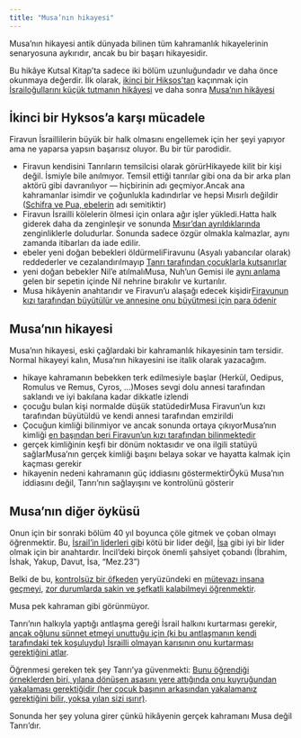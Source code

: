 ```yaml
---
title: "Musa’nın hikayesi"
---
```



Musa’nın hikayesi antik dünyada bilinen tüm kahramanlık hikayelerinin senaryosuna aykırıdır, ancak bu bir başarı hikayesidir.

Bu hikâye Kutsal Kitap’ta sadece iki bölüm uzunluğundadır ve daha önce okunmaya değerdir. İlk olarak, [ikinci bir Hiksos’tan](../../../../bible/exodus/expl/the-story-before-the-exodus) kaçınmak için [İsrailoğullarını küçük tutmanın hikâyesi](https://www.bibleserver.com/TR/M%C4%B1s%C4%B1rdan%20%C3%87%C4%B1k%C4%B1%C5%9F1) ve daha sonra [Musa’nın hikâyesi](https://www.bibleserver.com/TR/M%C4%B1s%C4%B1rdan%20%C3%87%C4%B1k%C4%B1%C5%9F2)


## İkinci bir Hyksos’a karşı mücadele

<a name="e6bc"></a>
Firavun İsraillilerin büyük bir halk olmasını engellemek için her şeyi yapıyor ama ne yaparsa yapsın başarısız oluyor. Bu bir tür parodidir.

- Firavun kendisini Tanrıların temsilcisi olarak görürHikayede kilit bir kişi değil. İsmiyle bile anılmıyor. Temsil ettiği tanrılar gibi ona da bir arka plan aktörü gibi davranılıyor — hiçbirinin adı geçmiyor.Ancak ana kahramanlar isimdir ve çoğunlukla kadındırlar ve hepsi Mısırlı değildir ([Schifra ve Pua, ebelerin](https://www.bibleserver.com/TR/M%C4%B1s%C4%B1rdan%20%C3%87%C4%B1k%C4%B1%C5%9F1%3A15) adı semitiktir)
- Firavun İsrailli kölelerin ölmesi için onlara ağır işler yükledi.Hatta halk giderek daha da zenginleşir ve sonunda [Mısır’dan ayrıldıklarında ](https://www.bibleserver.com/TR/M%C4%B1s%C4%B1rdan%20%C3%87%C4%B1k%C4%B1%C5%9F12%3A35-36)zenginliklerle doludurlar. Sonunda sadece özgür olmakla kalmazlar, aynı zamanda itibarları da iade edilir.
- ebeler yeni doğan bebekleri öldürmeliFiravunu (Asyalı yabancılar olarak) reddederler ve cezalandırılmayıp [Tanrı tarafından çocuklarla kutsanırlar](https://www.bibleserver.com/TR/M%C4%B1s%C4%B1rdan%20%C3%87%C4%B1k%C4%B1%C5%9F1%3A21)
- yeni doğan bebekler Nil’e atılmalıMusa, Nuh’un Gemisi ile [aynı anlama](https://biblehub.com/hebrew/strongs_8392.htm) gelen bir sepetin içinde Nil nehrine bırakılır ve kurtarılır.
- Musa hikâyenin anahtarıdır ve Firavun’u alaşağı edecek kişidir[Firavunun kızı tarafından büyütülür ve annesine onu büyütmesi için para ödenir](https://www.bibleserver.com/TR/M%C4%B1s%C4%B1rdan%20%C3%87%C4%B1k%C4%B1%C5%9F2%3A5-10)



## Musa’nın hikayesi

<a name="ae0c"></a>
Musa’nın hikayesi, eski çağlardaki bir kahramanlık hikayesinin tam tersidir. Normal hikayeyi kalın, Musa’nın hikayesini ise italik olarak yazacağım.

- hikaye kahramanın bebekken terk edilmesiyle başlar (Herkül, Oedipus, Romulus ve Remus, Cyros, …)Moses sevgi dolu annesi tarafından saklandı ve iyi bakılana kadar dikkatle izlendi
- çocuğu bulan kişi normalde düşük statüdedirMusa Firavun’un kızı tarafından büyütüldü ve kendi annesi tarafından emzirildi
- Çocuğun kimliği bilinmiyor ve ancak sonunda ortaya çıkıyorMusa’nın kimliği [en başından beri Firavun’un kızı tarafından bilinmektedir](https://www.bibleserver.com/TR/M%C4%B1s%C4%B1rdan%20%C3%87%C4%B1k%C4%B1%C5%9F2%3A6)
- gerçek kimliğinin keşfi bir dönüm noktasıdır ve ona ilgili statüyü sağlarMusa’nın gerçek kimliği başını belaya sokar ve hayatta kalmak için kaçması gerekir
- hikayenin nedeni kahramanın güç iddiasını göstermektirÖykü Musa’nın iddiasını değil, Tanrı’nın sağlayışını ve kontrolünü gösterir



## Musa’nın diğer öyküsü

<a name="3d63"></a>
Onun için bir sonraki bölüm 40 yıl boyunca çöle gitmek ve çoban olmayı öğrenmektir. Bu, [İsrail’in liderleri gib](https://www.bibleserver.com/TR/Hezekiel34)i kötü bir lider değil, [İsa](https://www.bibleserver.com/TR/Yuhanna10) gibi iyi bir lider olmak için bir anahtardır. İncil’deki birçok önemli şahsiyet çobandı (İbrahim, İshak, Yakup, Davut, İsa, “Mez.23”)

Belki de bu, [kontrolsüz bir öfkeden](https://www.bibleserver.com/TR/M%C4%B1s%C4%B1rdan%20%C3%87%C4%B1k%C4%B1%C5%9F2%3A11-12) yeryüzündeki en [mütevazı insana geçmeyi](https://www.bibleserver.com/TR/%C3%87%C3%B6lde%20Say%C4%B1m12%3A3), [zor durumlarda sakin ve şefkatli kalabilmeyi öğrenmektir](https://www.bibleserver.com/TR/%C3%87%C3%B6lde%20Say%C4%B1m12).

Musa pek kahraman gibi görünmüyor.

Tanrı’nın halkıyla yaptığı antlaşma gereği İsrail halkını kurtarması gerekir, [ancak oğlunu sünnet etmeyi unuttuğu için (ki bu antlaşmanın kendi tarafındaki tek koşuluydu) İsrailli olmayan karısının onu kurtarması gerektiğini atlar](https://www.bibleserver.com/TR/M%C4%B1s%C4%B1rdan%20%C3%87%C4%B1k%C4%B1%C5%9F4%3A24-25).

Öğrenmesi gereken tek şey Tanrı’ya güvenmekti: [Bunu öğrendiği örneklerden biri, yılana dönüşen asasını yere attığında onu kuyruğundan yakalaması gerektiğidir (her çocuk başının arkasından yakalamanız gerektiğini bilir, yoksa yılan sizi ısırır)](https://www.bibleserver.com/TR/M%C4%B1s%C4%B1rdan%20%C3%87%C4%B1k%C4%B1%C5%9F4%3A2-5).

Sonunda her şey yoluna girer çünkü hikâyenin gerçek kahramanı Musa değil Tanrı’dır.






[](https://github.com/revelation-today/revelation-today/blob/main/exampleSite/content/docs/bible/exodus/expl/the-birth-of-moses.tr.md)
